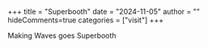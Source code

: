 +++
title = "Superbooth"
date = "2024-11-05"
author = ""
hideComments=true
categories = ["visit"]
+++

Making Waves goes Superbooth
